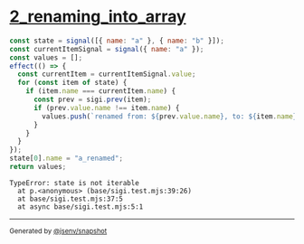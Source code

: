 # [2_renaming_into_array](../../sigi.test.mjs#L33)

```js
const state = signal([{ name: "a" }, { name: "b" }]);
const currentItemSignal = signal({ name: "a" });
const values = [];
effect(() => {
  const currentItem = currentItemSignal.value;
  for (const item of state) {
    if (item.name === currentItem.name) {
      const prev = sigi.prev(item);
      if (prev.value.name !== item.name) {
        values.push(`renamed from: ${prev.value.name}, to: ${item.name}`);
      }
    }
  }
});
state[0].name = "a_renamed";
return values;
```

```console
TypeError: state is not iterable
  at p.<anonymous> (base/sigi.test.mjs:39:26)
  at base/sigi.test.mjs:37:5
  at async base/sigi.test.mjs:5:1
```

---

<sub>
  Generated by <a href="https://github.com/jsenv/core/tree/main/packages/tooling/snapshot">@jsenv/snapshot</a>
</sub>
